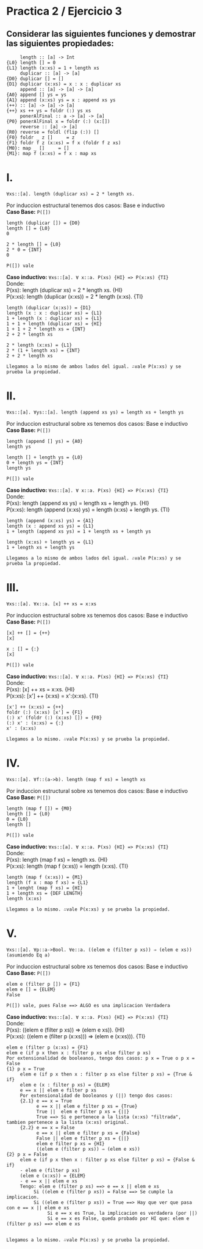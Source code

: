 # Practica 2 / Ejercicio 3 
## Considerar las siguientes funciones y demostrar las siguientes propiedades:
```
     length :: [a] -> Int
{L0} length [] = 0
{L1} length (x:xs) = 1 + length xs
     duplicar :: [a] -> [a]
{D0} duplicar [] = []
{D1} duplicar (x:xs) = x : x : duplicar xs
     append :: [a] -> [a] -> [a]
{A0} append [] ys = ys
{A1} append (x:xs) ys = x : append xs ys
(++) :: [a] -> [a] -> [a]
{++} xs ++ ys = foldr (:) ys xs
     ponerAlFinal :: a -> [a] -> [a]
{P0} ponerAlFinal x = foldr (:) (x:[])
     reverse :: [a] -> [a]
{R0} reverse = foldl (flip (:)) []
{F0} foldr _ z []     = z
{F1} foldr f z (x:xs) = f x (foldr f z xs)
{M0}: map _ []     = []
{M1}: map f (x:xs) = f x : map xs

```
# I.
```
∀xs::[a]. length (duplicar xs) = 2 * length xs.
```
Por induccion estructural tenemos dos casos: Base e inductivo  
**Caso Base:** `P([])`
```
length (duplicar []) = {D0}
length [] = {L0}
0

2 * length [] = {L0}
2 * 0 = {INT}
0

P([]) vale
```
**Caso inductivo:** `∀xs::[a]. ∀ x::a. P(xs) {HI} => P(x:xs) {TI}`  
Donde:  
P(xs): length (duplicar xs) = 2 * length xs. {HI}  
P(x:xs): length (duplicar (x:xs)) = 2 * length (x:xs). {TI}
```
length (duplicar (x:xs)) = {D1}
length (x : x : duplicar xs) = {L1}
1 + length (x : duplicar xs) = {L1}
1 + 1 + length (duplicar xs) = {HI}
1 + 1 + 2 * length xs = {INT}
2 + 2 * length xs

2 * length (x:xs) = {L1}
2 * (1 + length xs) = {INT}
2 + 2 * length xs

Llegamos a lo mismo de ambos lados del igual. ∴vale P(x:xs) y se prueba la propiedad.
```
# II.
```
∀xs::[a]. ∀ys::[a]. length (append xs ys) = length xs + length ys
```
Por induccion estructural sobre xs tenemos dos casos: Base e inductivo  
**Caso Base:** `P([])`
```
length (append [] ys) = {A0}
length ys

length [] + length ys = {L0}
0 + length ys = {INT}
length ys

P([]) vale
```
**Caso inductivo:** `∀xs::[a]. ∀ x::a. P(xs) {HI} => P(x:xs) {TI}`  
Donde:  
P(xs): length (append xs ys) = length xs + length ys. {HI}  
P(x:xs): length (append (x:xs) ys) = length (x:xs) + length ys. {TI}
```
length (append (x:xs) ys) = {A1}
length (x : append xs ys) = {L1}
1 + length (append xs ys) = 1 + length xs + length ys

length (x:xs) + length ys = {L1}
1 + length xs + length ys

Llegamos a lo mismo de ambos lados del igual. ∴vale P(x:xs) y se prueba la propiedad.
```
# III.
```
∀xs::[a]. ∀x::a. [x] ++ xs = x:xs
```
Por induccion estructural sobre xs tenemos dos casos: Base e inductivo  
**Caso Base:** `P([])`
```
[x] ++ [] = {++}
[x]

x : [] = {:}
[x]

P([]) vale
```
**Caso inductivo:** `∀xs::[a]. ∀ x::a. P(xs) {HI} => P(x:xs) {TI}`  
Donde:  
P(xs): [x] ++ xs = x:xs. {HI}  
P(x:xs): [x'] ++ (x:xs) = x':(x:xs). {TI}
```
[x'] ++ (x:xs) = {++}
foldr (:) (x:xs) [x'] = {F1}
(:) x' (foldr (:) (x:xs) []) = {F0}
(:) x' : (x:xs) = {:}
x' : (x:xs)

Llegamos a lo mismo. ∴vale P(x:xs) y se prueba la propiedad.
```
# IV.
```
∀xs::[a]. ∀f::(a->b). length (map f xs) = length xs
```
Por induccion estructural sobre xs tenemos dos casos: Base e inductivo  
**Caso Base:** `P([])`
```
length (map f []) = {M0}
length [] = {L0}
0 = {L0}
length []

P([]) vale
```
**Caso inductivo:** `∀xs::[a]. ∀ x::a. P(xs) {HI} => P(x:xs) {TI}`  
Donde:  
P(xs): length (map f xs) = length xs. {HI}  
P(x:xs): length (map f (x:xs)) = length (x:xs). {TI}
```
length (map f (x:xs)) = {M1}
length (f x : map f xs) = {L1}
1 + lenght (map f xs) = {HI}
1 + length xs = {DEF LENGTH}
length (x:xs)

Llegamos a lo mismo. ∴vale P(x:xs) y se prueba la propiedad.
```
# V.
```
∀xs::[a]. ∀p::a->Bool. ∀e::a. ((elem e (filter p xs)) ⇒ (elem e xs)) (asumiendo Eq a)

```
Por induccion estructural sobre xs tenemos dos casos: Base e inductivo  
**Caso Base:** `P([])`
```
elem e (filter p []) = {F1}
elem e [] = {ELEM}
False

P([]) vale, pues False ==> ALGO es una implicacion Verdadera
```
**Caso inductivo:** `∀xs::[a]. ∀ x::a. P(xs) {HI} => P(x:xs) {TI}`    
Donde:    
P(xs): ((elem e (filter p xs)) ⇒ (elem e xs)). {HI}    
P(x:xs): ((elem e (filter p (x:xs))) ⇒ (elem e (x:xs))). {TI}
```
elem e (filter p (x:xs) = {F1}
elem e (if p x then x : filter p xs else filter p xs)
Por extensionalidad de booleanos, tengo dos casos: p x = True o p x = False
{1} p x = True
     elem e (if p x then x : filter p xs else filter p xs) = {True & if}
     elem e (x : filter p xs) = {ELEM}
     e == x || elem e filter p xs
     Por extensionalidad de booleanos y (||) tengo dos casos:
     {2.1} e == x = True
           e == x || elem e filter p xs = {True}
           True ||  elem e filter p xs = {||}
           True ==> Si e pertenece a la lista (x:xs) "filtrada", tambien pertenece a la lista (x:xs) original.
     {2.2} e == x = False
           e == x || elem e filter p xs = {False}
           False || elem e filter p xs = {||}
           elem e filter p xs = {HI}
           ((elem e (filter p xs)) ⇒ (elem e xs))
{2} p x = False
     elem e (if p x then x : filter p xs else filter p xs) = {False & if}
     - elem e (filter p xs) 
     (elem e (x:xs)) = {ELEM}
     - e == x || elem e xs
     Tengo: elem e (filter p xs) ==> e == x || elem e xs
          Si ((elem e (filter p xs)) = False ==> Se cumple la implicacion.
          Si ((elem e (filter p xs)) = True ==> Hay que ver que pasa con e == x || elem e xs
               Si e == x es True, la implicacion es verdadera (por ||)
               Si e == x es False, queda probado por HI que: elem e (filter p xs) ==> elem e xs
          

Llegamos a lo mismo. ∴vale P(x:xs) y se prueba la propiedad.
```
